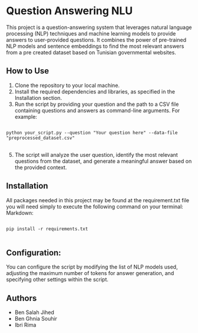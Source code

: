 # Question Answering NLU
This project is a question-answering system that leverages natural language processing (NLP) techniques and machine learning models to provide answers to user-provided questions. It combines the power of pre-trained NLP models and sentence embeddings to find the most relevant answers from a pre created dataset based on Tunisian governmental websites.
## How to Use
1. Clone the repository to your local machine.
2. Install the required dependencies and libraries, as specified in the Installation section.
3. Run the script by providing your question and the path to a CSV file containing questions and answers as command-line arguments.
   For example:
<pre>
<code>
python your_script.py --question "Your question here" --data-file "preprocessed_dataset.csv"
</code>
</pre>
   
5. The script will analyze the user question, identify the most relevant questions from the dataset, and generate a meaningful answer based on the provided context.

## Installation
All packages needed in this project may be found at the requirement.txt file you will need simply to execute the following command on your terminal:
Markdown:

<pre>
<code>
pip install -r requirements.txt
</code>
</pre>

## Configuration:
You can configure the script by modifying the list of NLP models used, adjusting the maximum number of tokens for answer generation, and specifying other settings within the script.

## Authors
- Ben Salah Jihed
- Ben Ghnia Souhir
- Ibri Rima
